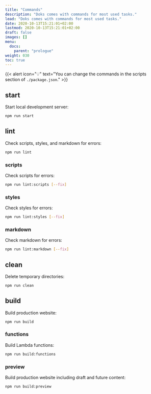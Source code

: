 ```yaml
---
title: "Commands"
description: "Doks comes with commands for most used tasks."
lead: "Doks comes with commands for most used tasks."
date: 2020-10-13T15:21:01+02:00
lastmod: 2020-10-13T15:21:01+02:00
draft: false
images: []
menu: 
  docs:
    parent: "prologue"
weight: 030
toc: true
---
```


{{< alert icon="💡" text="You can change the commands in the scripts section of `./package.json`." >}}

## start

Start local development server:

```bash
npm run start
```

## lint

Check scripts, styles, and markdown for errors:

```bash
npm run lint
```

### scripts

Check scripts for errors:

```bash
npm run lint:scripts [--fix]
```

### styles

Check styles for errors:

```bash
npm run lint:styles [--fix]
```

### markdown

Check markdown for errors:

```bash
npm run lint:markdown [--fix]
```

## clean

Delete temporary directories:

```bash
npm run clean
```

## build

Build production website:

```bash
npm run build
```

### functions

Build Lambda functions:

```bash
npm run build:functions
```

### preview

Build production website including draft and future content:

```bash
npm run build:preview
```

